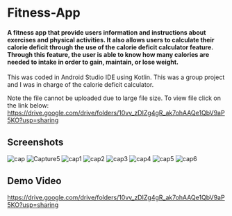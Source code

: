 # Fitness-App

#### A fitness app that provide users information and instructions about exercises and physical activities. It also allows users to calculate their calorie deficit through the use of the calorie deficit calculator feature. Through this feature, the user is able to know how many calories are needed to intake in order to gain, maintain, or lose weight.

This was coded in Android Studio IDE using Kotlin. This was a group project and I was in charge of the calorie deficit calculator.

Note the file cannot be uploaded due to large file size. To view file click on the link below:
https://drive.google.com/drive/folders/10vv_zDIZg4gR_ak7ohAAQe1QbV9aP5KO?usp=sharing

## Screenshots
![cap](https://user-images.githubusercontent.com/123933314/216056095-9958e6c2-67c4-47a3-92fd-6941d79a5107.JPG)
![Capture5](https://user-images.githubusercontent.com/123933314/216056105-4b3eae73-f8ea-441f-a12d-1190b7a494cc.JPG)
![cap1](https://user-images.githubusercontent.com/123933314/216056571-31360758-527b-4c1b-b6ef-c7d67992a4df.JPG)
![cap2](https://user-images.githubusercontent.com/123933314/216056582-ab51791d-3ea5-48b6-8001-6747f9116b16.JPG)
![cap3](https://user-images.githubusercontent.com/123933314/216056596-55310ead-581a-483e-9675-c6679210b3ab.JPG)
![cap4](https://user-images.githubusercontent.com/123933314/216056602-d393407a-f78e-49fe-8126-741f27fdf05f.JPG)
![cap5](https://user-images.githubusercontent.com/123933314/216056615-d9861db2-8f27-46bf-90f3-7ba9a36443e1.JPG)
![cap6](https://user-images.githubusercontent.com/123933314/216056629-ef9c76ef-c87a-48e4-905d-501135b650ed.JPG)

## Demo Video
https://drive.google.com/drive/folders/10vv_zDIZg4gR_ak7ohAAQe1QbV9aP5KO?usp=sharing
